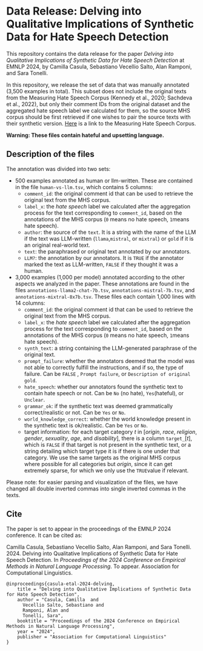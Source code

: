 # Data Release: Delving into Qualitative Implications of Synthetic Data for Hate Speech Detection
This repository contains the data release for the paper *Delving into Qualitative Implications of Synthetic Data for Hate Speech Detection* at EMNLP 2024, by Camilla Casula, Sebastiano Vecellio Salto, Alan Ramponi, and Sara Tonelli.

In this repository, we release the set of data that was manually annotated (3,500 examples in total). This subset does not include the original texts from the Measuring Hate Speech Corpus (Kennedy et al., 2020; Sachdeva et al., 2022), but only their comment IDs from the original dataset and the aggregated hate speech label we calculated for them, so the source MHS corpus should be first retrieved if one wishes to pair the source texts with their synthetic version.
[Here](https://huggingface.co/datasets/ucberkeley-dlab/measuring-hate-speech) is a link to the Measuring Hate Speech Corpus. 

**Warning: These files contain hateful and upsetting language.**

## Description of the files
The annotation was divided into two sets:
- 500 examples annotated as human or llm-written. These are contained in the file `human-vs-llm.tsv`, which contains 5 columns:
	- `comment_id`: the original comment id that can be used to retrieve the original text from the MHS corpus.
	- `label_x`: the *hate speech* label we calculated after the aggregation process for the text corresponding to `comment_id`, based on the annotations of the MHS corpus (`0` means no hate speech, `1`means hate speech).
	- `author`: the source of the `text`. It is a string with the name of the LLM if the text was LLM-written (`llama`,`mistral`, or `mixtral`) or `gold` if it is an original real-world text.
	- `text`: the paraphrased or original text annotated by our annotators.
	- `LLM?`: the annotation by our annotators. It is `TRUE` if the annotator marked the text as LLM-written, `FALSE` if they thought it was a human.
- 3,000 examples (1,000 per model) annotated according to the other aspects we analyzed in the paper. These annotations are found in the files `annotations-llama2-chat-7b.tsv`, `annotations-mistral-7b.tsv`, and `annotations-mixtral-8x7b.tsv`. These files each contain 1,000 lines with 14 columns:
	- `comment_id`: the original comment id that can be used to retrieve the original text from the MHS corpus.
	- `label_x`: the *hate speech* label we calculated after the aggregation process for the text corresponding to `comment_id`, based on the annotations of the MHS corpus (`0` means no hate speech, `1`means hate speech).
	- `synth_text`: a string containing the LLM-generated paraphrase of the original text.
	- `prompt_failure`: whether the annotators deemed that the model was not able to correctly fulfill the instructions, and if so, the type of failure. Can be `FALSE` , `Prompt failure`, or `Description of original gold`.
	- `hate_speech`: whether our annotators found the synthetic text to contain hate speech or not. Can be `No` (no hate), `Yes`(hateful), or `Unclear`.
	- `grammar_ok`: if the synthetic text was deemed grammatically correct/realistic or not. Can be `Yes` or `No`.
	- `world_knowledge_correct`: whether the world knowledge present in the synthetic text is ok/realistic. Can be `Yes` or `No`.
	- target information: for each target category *t* in [*origin*, *race*, *religion*, *gender*, *sexuality*, *age*, and *disability*], there is a column `target_`\[*t*\], which is `FALSE` if that target is not present in the synthetic text, or a string detailing which target type it is if there is one under that category. We use the same targets as the original MHS corpus where possible for all categories but *origin*, since it can get extremely sparse, for which we only use the `TRUE`value if relevant.

Please note: for easier parsing and visualization of the files, we have changed all double inverted commas into single inverted commas in the texts.

## Cite
The paper is set to appear in the proceedings of the EMNLP 2024 conference. 
It can be cited as:

Camilla Casula, Sebastiano Vecellio Salto, Alan Ramponi, and Sara Tonelli. 2024. Delving into Qualitative Implications of Synthetic Data for Hate Speech Detection. In *Proceedings of the 2024 Conference on Empirical Methods in Natural Language Processing*. To appear. Association for Computational Linguistics.

```
@inproceedings{casula-etal-2024-delving,
    title = "Delving into Qualitative Implications of Synthetic Data for Hate Speech Detection",
    author = "Casula, Camilla  and
      Vecellio Salto, Sebastiano and
      Ramponi, Alan and
      Tonelli, Sara",
    booktitle = "Proceedings of the 2024 Conference on Empirical Methods in Natural Language Processing",
    year = "2024",
    publisher = "Association for Computational Linguistics"
}
```

